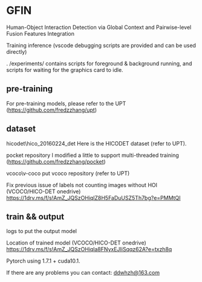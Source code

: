 # GFIN
Human-Object Interaction Detection via Global Context and Pairwise-level Fusion Features Integration

Training inference (vscode debugging scripts are provided and can be used directly)

. /experiments/ contains scripts for foreground & background running, and scripts for waiting for the graphics card to idle.

## pre-training

For pre-training models, please refer to the UPT (https://github.com/fredzzhang/upt)

## dataset

hicodet\hico_20160224_det Here is the HICODET dataset (refer to UPT).

pocket repository I modified a little to support multi-threaded training (https://github.com/fredzzhang/pocket)

vcoco\v-coco put vcoco repository (refer to UPT)

Fix previous issue of labels not counting images without HOI (VCOCO/HICO-DET onedrive)
https://1drv.ms/f/s!AmZ_JQSzOHiqlZ8H5FaDuUSZ5Th7bg?e=PMMtQI

## train && output

logs to put the output model

Location of trained model (VCOCO/HICO-DET onedrive)
https://1drv.ms/f/s!AmZ_JQSzOHiqla8FNyxEJIiSqqz62A?e=txzh8q


Pytorch using 1.7.1 + cuda10.1.


If there are any problems you can contact: ddwhzh@163.com